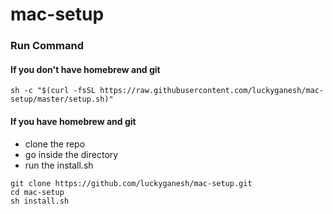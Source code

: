 # mac-setup

### Run Command
#### If you don't have homebrew and git
  `sh -c "$(curl -fsSL https://raw.githubusercontent.com/luckyganesh/mac-setup/master/setup.sh)"`

#### If you have homebrew and git
  - clone the repo
  - go inside the directory
  - run the install.sh
  
  ```
  git clone https://github.com/luckyganesh/mac-setup.git
  cd mac-setup
  sh install.sh
  ```
